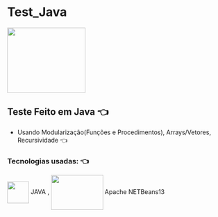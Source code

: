 # Test_Java
[//]: <> (../master/assets/img/print.png) 

<img height="150" width="180" src="https://lh3.googleusercontent.com/9wqvBWuk4AFHAE2V57DcjTgaocOTx2My1BtfnkA4ArRxu-u37Re-WLRwz9HFF9nf7JJNK_KW0nnBHar_CSJWiKSkE56Lem7F262v=w600">

## Teste Feito em Java 👈
 - Usando Modularização(Funções e Procedimentos), Arrays/Vetores, Recursividade 👈 


### Tecnologias usadas: 👈 
<img align="center" height="50" width="50" src="https://cdn.jsdelivr.net/gh/devicons/devicon/icons/java/java-original.svg"> JAVA ,
<img align="center" height="80" width="120" src="https://download.logo.wine/logo/NetBeans/NetBeans-Logo.wine.png"> Apache NETBeans13


